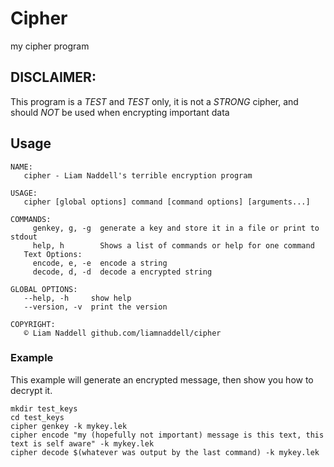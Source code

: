 # Cipher

my cipher program

## DISCLAIMER: 

This program is a *TEST* and *TEST* only, it is not a *STRONG* cipher, and should *NOT* be used when encrypting important data

## Usage

```
NAME:
   cipher - Liam Naddell's terrible encryption program

USAGE:
   cipher [global options] command [command options] [arguments...]

COMMANDS:
     genkey, g, -g  generate a key and store it in a file or print to stdout
     help, h        Shows a list of commands or help for one command
   Text Options:
     encode, e, -e  encode a string
     decode, d, -d  decode a encrypted string

GLOBAL OPTIONS:
   --help, -h     show help
   --version, -v  print the version

COPYRIGHT:
   ©️ Liam Naddell github.com/liamnaddell/cipher
```

### Example

This example will generate an encrypted message, then show you how to decrypt it.

```
mkdir test_keys
cd test_keys
cipher genkey -k mykey.lek
cipher encode "my (hopefully not important) message is this text, this text is self aware" -k mykey.lek
cipher decode $(whatever was output by the last command) -k mykey.lek
```


